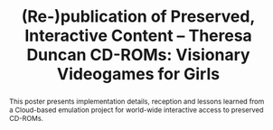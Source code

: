 ---
abstract: This poster presents implementation details, reception and lessons learned
  from a Cloud-based emulation project for world-wide interactive access to preserved
  CD-ROMs.
creators:
- Rechert, Klaus
- Valizada, Isgandar
- Liebetraut, Thomas
- Stobbe, Oleg
- Espenschied, Dragan
date: null
document_url: https://services.phaidra.univie.ac.at/api/object/o:429586/download
grand_parent: iPRES
institutions: []
keywords:
- emulation
- cd-rom preservation
- access
- case-study
landing_page_url: https://phaidra.univie.ac.at/o:429586
language: eng
layout: publication
license: CC BY 4.0 International
notes_url: null
parent: iPRES 2015
presentation_url: null
publication_type: poster
size: 514672
source_name: iPRES
title: '(Re-)publication of Preserved, Interactive Content – Theresa Duncan CD-ROMs:
  Visionary Videogames for Girls'
year: 2015
---